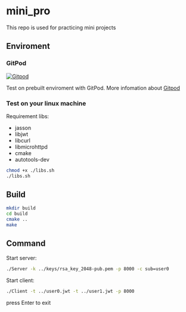 # mini_pro
This repo is used for practicing mini projects 
## Enviroment
### GitPod

[![Gitpod](https://gitpod.io/button/open-in-gitpod.svg)](https://gitpod.io/#https://github.com/tritran0408/mini_pro)

Test on prebuilt enviroment with GitPod. More infomation about [Gitpod](https://gitpod.io/)

### Test on your linux machine
Requirement libs:
- jasson
- libjwt
- libcurl
- libmicrohttpd
- cmake
- autotools-dev

```bash
chmod +x ./libs.sh
./libs.sh
```
## Build
```bash
mkdir build 
cd build
cmake ..
make
```
## Command

Start server:
```bash
./Server -k ../keys/rsa_key_2048-pub.pem -p 8000 -c sub=user0
```

Start client:
```bash
./Client -t ../user0.jwt -t ../user1.jwt -p 8000
```
press Enter to exit 
